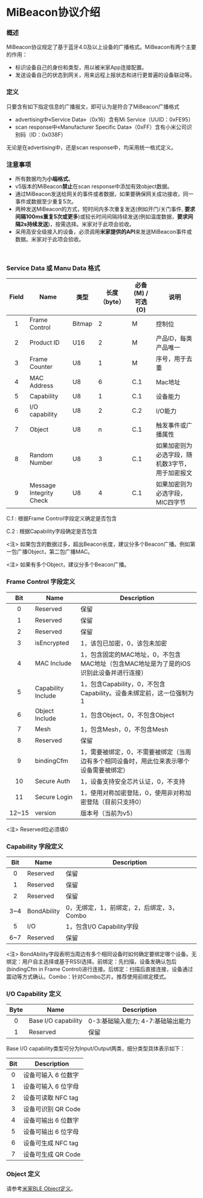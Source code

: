 # MiBeacon协议介绍

### 概述

MiBeacon协议规定了基于蓝牙4.0及以上设备的广播格式。MiBeacon有两个主要的作用：

- 标识设备自己的身份和类型，用以被米家App连接配置。
- 发送设备自己的状态到网关，用来远程上报状态和进行更普遍的设备联动等。

### 定义

只要含有如下指定信息的广播报文，即可认为是符合了MiBeacon广播格式

- advertising中«Service Data»（0x16）含有Mi Service（UUID：0xFE95）
- scan response中«Manufacturer Specific Data»（0xFF）含有小米公司识别码（ID：0x038F）

无论是在advertising中，还是scan response中，均采用统一格式定义。

### 注意事项

- 所有数据均为**小端格式**。
- v5版本的MiBeacon**禁止**在scan response中添加有效object数据。
- 通过MiBeacon发送给网关的事件或者数据，如果要确保网关成功接收，同一事件或数据至少重复5次。
- 两种发送MiBeacon的方式，短时间内多次重复发送(例如开门/关门事件, **要求间隔100ms重复5次或更多**)或较长时间间隔持续发送(例如温度数据，**要求间隔2s持续发送**)，按需选择。米家对于此项会验收。
- 采用高安全级接入的设备，必须调用**米家提供的API**来发送MiBeacon事件或数据。米家对于此项会验收。

<br/>

### Service Data 或 Manu Data 格式

| Field | Name                    | 类型   | 长度（byte） | 必备(M) / 可选(O) | 说明                                            |
| :---: | ----------------------- | ------ | ------------ | ----------------- | ----------------------------------------------- |
|   1   | Frame Control           | Bitmap | 2            | M                 | 控制位                                          |
|   2   | Product ID              | U16    | 2            | M                 | 产品ID，每类产品唯一                            |
|   3   | Frame Counter           | U8     | 1            | M                 | 序号，用于去重                                  |
|   4   | MAC Address             | U8     | 6            | C.1               | Mac地址                                         |
|   5   | Capability              | U8     | 1            | C.1               | 设备能力                                        |
|   6   | I/O capability          | U8     | 2            | C.2               | I/O能力                                         |
|   7   | Object                  | U8     | n            | C.1               | 触发事件或广播属性                              |
|   8   | Random Number           | U8     | 3            | C.1               | 如果加密则为必选字段，随机数3字节，用于加密报文 |
|   9   | Message Integrity Check | U8     | 4            | C.1               | 如果加密则为必选字段，MIC四字节                 |

C.1 : 根据Frame Control字段定义确定是否包含

C.2 : 根据Capability字段确定是否包含

<注> 如果包含的数据过多，超出Beacon长度，建议分多个Beacon广播。例如第一包广播Object，第二包广播MAC。

<注> 如果有多个Object，建议分多个Beacon广播。


### Frame Control 字段定义

|  Bit  | Name               | Description                                                                              |
| :---: | ------------------ | ---------------------------------------------------------------------------------------- |
|   0   | Reserved           | 保留                                                                                     |
|   1   | Reserved           | 保留                                                                                     |
|   2   | Reserved           | 保留                                                                                     |
|   3   | isEncrypted        | 1，该包已加密，0，该包未加密                                                             |
|   4   | MAC Include        | 1，包含固定的MAC地址，0，不包含MAC地址（包含MAC地址是为了是的iOS识别此设备并进行连接）   |
|   5   | Capability Include | 1，包含Capability，0，不包含Capability。设备未绑定前，这一位强制为1                      |
|   6   | Object Include     | 1，包含Object，0，不包含Object                                                           |
|   7   | Mesh               | 1，包含Mesh，0，不包含Mesh                                                               |
|   8   | Reserved           | 保留                                                                                     |
|   9   | bindingCfm         | 1，需要被绑定，0，不需要被绑定（当周边有多个相同设备时，用此位来表示哪个设备需要被绑定） |
|  10   | Secure Auth        | 1，设备支持安全芯片认证，0，不支持                                                       |
|  11   | Secure Login       | 1，使用对称加密登陆，0，使用非对称加密登陆（目前只支持0）                                |
| 12~15 | version            | 版本号（当前为v5）                                                                       |

<注> Reserved位必须填0

### Capability 字段定义

|  Bit  | Name        | Description                               |
| :---: | ----------- | ----------------------------------------- |
|   0   | Reserved    | 保留                                      |
|   1   | Reserved    | 保留                                      |
|   2   | Reserved    | 保留                                      |
|  3~4  | BondAbility | 0，无绑定，1，前绑定，2，后绑定，3，Combo |
|   5   | I/O         | 1，包含I/O Capability字段                 |
|  6~7  | Reserved    | 保留                                      |

<注> BondAbility字段表明当周边有多个相同设备时如何确定要绑定哪个设备。无绑定：用户自主选择或基于RSSI选择。前绑定：先扫描，设备发确认包后(bindingCfm in Frame Control)进行连接。后绑定：扫描后直接连接，设备通过震动等方式确认。Combo：针对Combo芯片。推荐使用前绑定模式。

### I/O Capability 定义

| Byte  | Name                | Description                        |
| :---: | ------------------- | ---------------------------------- |
|   0   | Base I/O capability | 0-3:基础输入能力; 4-7:基础输出能力 |
|   1   | Reserved            | 保留                               |

Base I/O capability类型可分为Input/Output两类，细分类型具体表示如下：

|  Bit  | Description         |
| :---: | ------------------- |
|   0   | 设备可输入 6 位数字 |
|   1   | 设备可输入 6 位字母 |
|   2   | 设备可读取 NFC tag  |
|   3   | 设备可识别 QR Code  |
|   4   | 设备可输出 6 位数字 |
|   5   | 设备可输出 6 位字母 |
|   6   | 设备可生成 NFC tag  |
|   7   | 设备可生成 QR Code  |

### Object 定义

请参考[米家BLE Object定义](https://github.com/MiEcosystem/miio_open/blob/master/ble/04-%E7%B1%B3%E5%AE%B6BLE%20Object%E5%AE%9A%E4%B9%89.md)。
